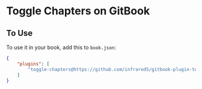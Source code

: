 # Toggle Chapters on GitBook

## To Use

To use it in your book, add this to `book.json`:

```json
{
    "plugins": [
        "toggle-chapters@https://github.com/infrared5/gitbook-plugin-toggle-chapters"
    ]
}
```

